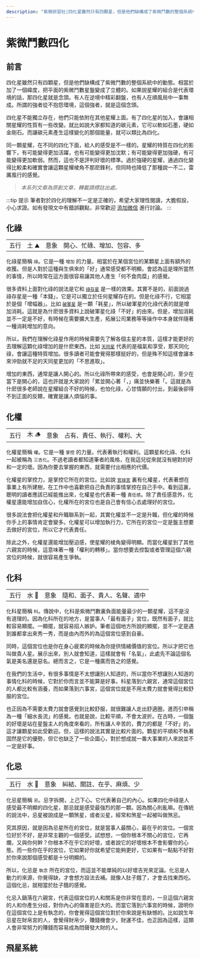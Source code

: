 ```yaml
---
description: "紫微研習社|四化星雖然只有四顆星，但是他們缺構成了紫微鬥數的整個系統中的動態。相當於加了一個緯度，把平面的紫微鬥數星盤變成了立體的。如果說星耀的組合是代表環境的話，那四化星就是念頭。有人在逆境中精彩翻盤，也有人在順風局中一事無成。所謂的強者從不抱怨環境，這個強者，就是這個念頭。"
---
```


# 紫微鬥數四化

## 前言

四化星雖然只有四顆星，但是他們缺構成了紫微鬥數的整個系統中的動態。相當於加了一個緯度，把平面的紫微鬥數星盤變成了立體的。如果說星耀的組合是代表環境的話，那四化星就是念頭。有人在逆境中精彩翻盤，也有人在順風局中一事無成。所謂的強者從不抱怨環境，這個強者，就是這個念頭。

四化星不能獨立存在，他們只能依附在其他星耀上面。有了四化星的加入，會讓相關星耀的性質有一些改變。就比如說大家都知道的碳元素，它可以軟如石墨，硬如金剛石。而讓碳元素產生這樣變化的那個能量，就可以類比為四化。

同一顆星耀，在不同的四化下面，給人的感受是不一樣的。星耀的特質在四化的影響下，有可能變得更加活躍，也有可能變得更加沈默；有可能變得更加強硬，有可能變得更加軟弱。然而，這也不是評判好壞的標準。過於強硬的星耀，通過四化變得比較柔和確實會讓這顆星耀棱角不那麽鋒利，但同時也降低了那種說一不二，雷厲風行的感覺。

>*本系列文章為原創文章，轉載請標註出處。*

:::tip 提示
筆者對於四化的理解不一定是正確的，希望大家理性閱讀，大膽假設，小心求證。如有發現文中有錯誤觀點，非常歡迎 [添加微信](../about.md) 進行討論。
:::

## 化祿 

<table class="star-card">
  <tr>
    <td>五行</td>
    <td>土 ⛰️</td>
    <td>意象</td>
    <td>開心、忙碌、增加、包容、多</td>
  </tr>
</table>

化祿星簡稱 `祿`。它是一種 `增加` 的力量。相當於在某個宮位的某顆星上面有額外的收獲。但是人對於這種與生俱來的「好」通常感受都不明顯，會認為這是理所當然的事情，所以時常在這方面很容易讓其他人產生「何不食肉糜」的感覺。

很多資料上面對化祿的說法是它和 [`祿存星`](./minor-star.md#祿存) 是一樣的效果。其實不是的，前面說過祿存星是一種「本錢」，它是可以獨立於任何星耀存在的。但是化祿不行，它相當於是個「增幅器」。比如 [`破軍星`](./major-star.md#破軍星) 是一顆「耗星」，所以破軍星的化祿代表的就是增加消耗。這就是為什麽很多資料上說破軍星化祿「不好」的由來。但是，增加消耗並不一定是不好，有時候在需要擴大生產，拓展公司業務等等操作中本身就伴隨著一種消耗增加的意向。

所以，我們在理解化祿星作用的時候需要先了解各個主星的本質，這樣才能更好的去理解這顆化祿增加的是什麽東西。比如 [`天同星`](./major-star.md#天同星) 代表的是福氣和享受，那天同化祿，會讓這種特質增加。很多讀者可能會覺得那樣挺好的，但是殊不知這樣會讓本來沖勁就不足的天同星更加的「不思進取」。

增加的東西，通常是讓人開心的。所以化祿所帶來的感受，也會是開心的，至少在當下是開心的，這也許就是大家說的「累並開心著「，」痛並快樂著「。這就是為什麽很多老師說在星耀組合不好的時候，也怕化祿，心甘情願的付出，到最後卻得不到正面的反饋，確實是讓人煩惱的事。

## 化權

<table class="star-card">
  <tr>
    <td>五行</td>
    <td>木 🪵</td>
    <td>意象</td>
    <td>占有、責任、執行、權利、大</td>
  </tr>
</table>

化權星簡稱 `權`。它是一種 `掌控` 的力量。代表著執行和權利。這顆星和化祿、化科一起被稱為 `三吉化`。不過老讀者都知道筆者的風格，在我這兒從來就沒有絕對的好和一定的壞。因為你要去掌握的東西，就需要付出相應的代價。

化權星的掌控力，是掌控它所在的宮位。比如說 [`官祿宮`](./palace.md#官祿宮) 裏有化權星，代表著想在事業上有所建樹，在工作中也喜歡把自己負責的事情掌控在自己手中。看到這裏，聰明的讀者應該已經能推出來，化權星也代表著一種 `責任感`。除了責任感意外，化權星還能增加自信心，化權所在的宮位也是自己會有信心去處理好的宮位。

很多說法會把化權星和升職聯系到一起，其實化權並不一定是升職，但化權的時候你手上的事情肯定會變多。化權星可以增加執行力，它所在的宮位一定是盤主想要去做好的宮位，所以它才代表責任。

除此之外，化權星還能增加壓迫感，使星耀的棱角變得明顯。而當化權星到了其他六親宮的時候，這意味著一種「權利的轉移」。當你想要去控製或者管理這個六親宮位的時候，就很容易產生爭執。

## 化科

<table class="star-card">
  <tr>
    <td>五行</td>
    <td>水 🌊</td>
    <td>意象</td>
    <td>隨和、面子、貴人、名聲、適中</td>
  </tr>
</table>

化科星簡稱 `科`。傳說中，化科是紫微鬥數裏負面能量最少的一顆星耀，這不是沒有道理的。因為化科所在的地方，是當事人「最有面子」宮位，既然有面子，就比較容易顯擺。一顯擺，就容易招人嫉妒。筆者這個地方所說的顯擺，並不一定是遇到誰都拿出來秀一秀，而是由內而外的為這個宮位感到自豪。

同時，這個宮位也是你在身心疲累的時候為你提供情緒價值的宮位。所以才把它也叫做貴人星。展示出來，別人就會知道，這樣就會有「名氣」，此處先不論這個名氣是美名還是惡名。總而言之，它是一種廣而告之的感覺。

在我們的生活中，有很多事情是不太想讓別人知道的，所以當你不想讓別人知道的事情化科的時候，它對於你而言並不能算是好事。科星落到六親宮，通常這個宮位的人都比較有涵養，而如果落到六事宮，這個宮位就是不用太費力就會覺得比較舒服的宮位。

也正因為不需要太費力就會感覺到比較舒服，就很難讓人走出舒適圈，進而引申稱為一種「細水長流」的感覺。也就是說，比較平順，不會太波折。在古時，一個盤的好壞是站在星盤主人的角度來看的，所有讓人辛苦的，費力的都是「不好」的，這才讓顆星如此受歡迎。但，這樣的說法其實是比較片面的。顆星的平順和不執著固然是它的優勢，但它也缺乏了一些企圖心，對於想成就一番大事業的人來說並不一定是好事。

## 化忌

<table class="star-card">
  <tr>
    <td>五行</td>
    <td>水 🌊</td>
    <td>意象</td>
    <td>糾結、關註、在乎、麻煩、少</td>
  </tr>
</table>

化忌星簡稱 `忌`。忌字拆開，上己下心。它代表著自己的內心。如果四化中祿是人感受最不明顯的四化星，那忌就是感受最強烈的那一顆。因為關心則亂嘛。在傳統的說法中，忌星被說成是一顆煞星，或者災星，經常和煞星一起被叫做煞忌。

究其原因，就是因為忌星所在的宮位，就是當事人最關心，最在乎的宮位。一個宮位好於不好，是非常主觀的一個感受。試想想，一個你根本不關心的宮位，它再爛，又與你何幹？你根本不在乎它的好壞，或者說它的好壞根本不會影響你的心態。而一些你在乎的宮位，它如果好你就希望它能夠更好，它如果有一點點不好對於你來說那個感受都是十分明顯的。

所以，化忌是 `執念` 所在的宮位，而這並不能單純的以好壞吉兇來定論。化忌是人動力的來源，你覺得缺，才會想方設法去補。就像人肚子餓了，才會去找東西吃。這個化忌，就相當於肚子餓的感覺。

化忌入鍋落在六親宮，代表這個宮位的人和關系是你非常在意的，一旦這個六親宮的人和你產生分歧，對你內心的傷害是巨大的。而當它落到六事宮的時候，證明你在這個宮位上是有執念的，你會覺得這個宮位對於你來說是有缺憾的。比如說生年忌星在財帛宮的人，會覺得財帛少，賺錢機會少，財運不佳，也正因為這樣，這類人會非常努力的賺錢而容易成為悶聲發大財的人。

## 飛星系統